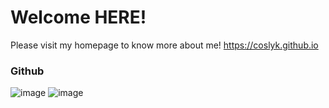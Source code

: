 # Welcome HERE!

Please visit my homepage to know more about me!
https://coslyk.github.io

### Github
![image](https://github-readme-stats.vercel.app/api?username=coslyk&hide_border=true)
![image](https://github-readme-stats.vercel.app/api/top-langs/?username=coslyk&layout=compact&hide_border=true&&langs_count=8)
